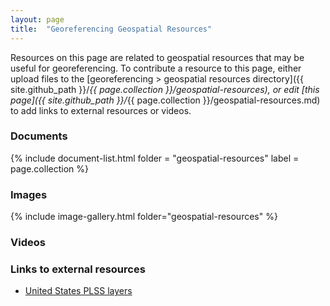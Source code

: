 ```yaml
---
layout: page
title:  "Georeferencing Geospatial Resources"
---
```


Resources on this page are related to geospatial resources that may be useful for georeferencing. To contribute a resource to this page, either upload files to the [georeferencing > geospatial resources directory]({{ site.github_path }}/_{{ page.collection }}/geospatial-resources), or edit [this page]({{ site.github_path }}/_{{ page.collection }}/geospatial-resources.md) to add links to external resources or videos.

### Documents

{% include document-list.html folder = "geospatial-resources" label = page.collection %}

### Images

{% include image-gallery.html folder="geospatial-resources" %}

### Videos

<!-- Add a video link by copying the code in the line that begins with "include" onto
a new line. Then...

(1) Replace "videoid" with the video id of your video, e.g. if the link to your video
is "https://player.vimeo.com/video/408990525" then the video id is "408990525"

(2) Make sure the source is correct; you may only link videos available on
"vimeo" or "youtube"

{% include iframe.html videoid = "408990525" source = "vimeo" %}
-->

### Links to external resources

<!-- Add a new link to an external resource by copying the code in the line
below onto a new line and replacing "title" with your desired title and "url" with the link.

- [title](url)
-->

- [United States PLSS layers](https://gis.blm.gov/arcgis/rest/services/Cadastral/BLM_Natl_PLSS_CadNSDI/MapServer)
